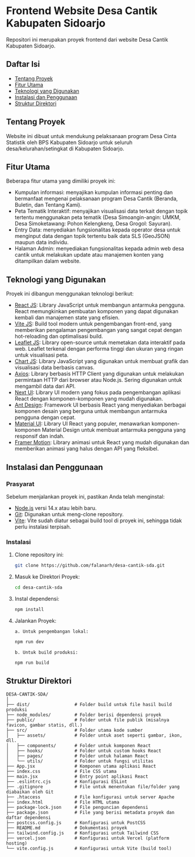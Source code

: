 # Frontend Website Desa Cantik Kabupaten Sidoarjo

Repositori ini merupakan proyek frontend dari website Desa Cantik Kabupaten Sidoarjo.

## Daftar Isi

- [Tentang Proyek](#tentang-proyek)
- [Fitur Utama](#fitur-utama)
- [Teknologi yang Digunakan](#teknologi-yang-digunakan)
- [Instalasi dan Penggunaan](#instalasi-dan-penggunaan)
- [Struktur Direktori](#struktur-direktori)

## Tentang Proyek

Website ini dibuat untuk mendukung pelaksanaan program Desa Cinta Statistik oleh BPS Kabupaten Sidoarjo untuk seluruh desa/kelurahan/setingkat di Kabupaten Sidoarjo.

## Fitur Utama

Beberapa fitur utama yang dimiliki proyek ini:

- Kumpulan informasi: menyajikan kumpulan informasi penting dan bermanfaat mengenai pelaksanaan program Desa Cantik (Beranda, Buletin, dan Tentang Kami).
- Peta Tematik Interaktif: menyajikan visualisasi data terkait dengan topik tertentu menggunakan peta tematik (Desa Simoangin-angin: UMKM, Desa Simoketawang: Pohon Kelengkeng, Desa Grogol: Sayuran).
- Entry Data: menyediakan fungsionalitas kepada operator desa untuk menginput data dengan topik tertentu baik data SLS (GeoJSON) maupun data individu.
- Halaman Admin: menyediakan fungsionalitas kepada admin web desa cantik untuk melakukan update atau manajemen konten yang ditampilkan dalam website.

## Teknologi yang Digunakan

Proyek ini dibangun menggunakan teknologi berikut:

- [React JS](https://reactjs.org/): Library JavaScript untuk membangun antarmuka pengguna. React memungkinkan pembuatan komponen yang dapat digunakan kembali dan manajemen state yang efisien.
- [Vite JS](https://vitejs.dev/): Build tool modern untuk pengembangan front-end, yang memberikan pengalaman pengembangan yang sangat cepat dengan hot-reloading dan optimalisasi build.
- [Leaflet JS](https://leafletjs.com/): Library open-source untuk memetakan data interaktif pada web. Leaflet terkenal dengan performa tinggi dan ukuran yang ringan untuk visualisasi peta.
- [Chart JS](https://www.chartjs.org/): Library JavaScript yang digunakan untuk membuat grafik dan visualisasi data berbasis canvas.
- [Axios](https://axios-http.com/): Library berbasis HTTP Client yang digunakan untuk melakukan permintaan HTTP dari browser atau Node.js. Sering digunakan untuk mengambil data dari API.
- [Next UI](https://nextui.org/): Library UI modern yang fokus pada pengembangan aplikasi React dengan komponen-komponen yang mudah digunakan.
- [Ant Design](https://ant.design/): Framework UI berbasis React yang menyediakan berbagai komponen desain yang berguna untuk membangun antarmuka pengguna dengan cepat.
- [Material UI](https://mui.com/): Library UI React yang populer, menawarkan komponen-komponen Material Design untuk membuat antarmuka pengguna yang responsif dan indah.
- [Framer Motion](https://www.framer.com/motion/): Library animasi untuk React yang mudah digunakan dan memberikan animasi yang halus dengan API yang fleksibel.

## Instalasi dan Penggunaan

### Prasyarat

Sebelum menjalankan proyek ini, pastikan Anda telah menginstal:

- [Node.js](https://nodejs.org/) versi 14.x atau lebih baru.
- [Git](https://git-scm.com/): Digunakan untuk meng-clone repository.
- [Vite](https://vitejs.dev/): Vite sudah diatur sebagai build tool di proyek ini, sehingga tidak perlu instalasi terpisah.

### Instalasi

1. Clone repository ini:
   ```bash
   git clone https://github.com/falanarh/desa-cantik-sda.git
   ```
2. Masuk ke Direktori Proyek:
   ```bash
   cd desa-cantik-sda
   ```
3. Instal dependensi:
   ```bash
   npm install
   ```
4. Jalankan Proyek:
   ```
   a. Untuk pengembangan lokal:
   ```
   ```bash
   npm run dev
   ```
   ```
   b. Untuk build produksi:
   ```
   ```bash
   npm run build
   ```

## Struktur Direktori

```
DESA-CANTIK-SDA/
│
├── dist/                 # Folder build untuk file hasil build produksi
├── node_modules/         # Folder berisi dependensi proyek
├── public/               # Folder untuk file publik (misalnya favicon, gambar statis, dll.)
├── src/                  # Folder utama kode sumber
│   ├── assets/           # Folder untuk aset seperti gambar, ikon, dll.
│   ├── components/       # Folder untuk komponen React
│   ├── hooks/            # Folder untuk custom hooks React
│   ├── pages/            # Folder untuk halaman React
│   └── utils/            # Folder untuk fungsi utilitas
├── App.jsx               # Komponen utama aplikasi React
├── index.css             # File CSS utama
├── main.jsx              # Entry point aplikasi React
├── .eslintrc.cjs         # Konfigurasi ESLint
├── .gitignore            # File untuk menentukan file/folder yang diabaikan oleh Git
├── .htaccess             # File konfigurasi untuk server Apache
├── index.html            # File HTML utama
├── package-lock.json     # File penguncian dependensi
├── package.json          # File yang berisi metadata proyek dan daftar dependensi
├── postcss.config.js     # Konfigurasi untuk PostCSS
├── README.md             # Dokumentasi proyek
├── tailwind.config.js    # Konfigurasi untuk Tailwind CSS
├── vercel.json           # Konfigurasi untuk Vercel (platform hosting)
└── vite.config.js        # Konfigurasi untuk Vite (build tool)
```

